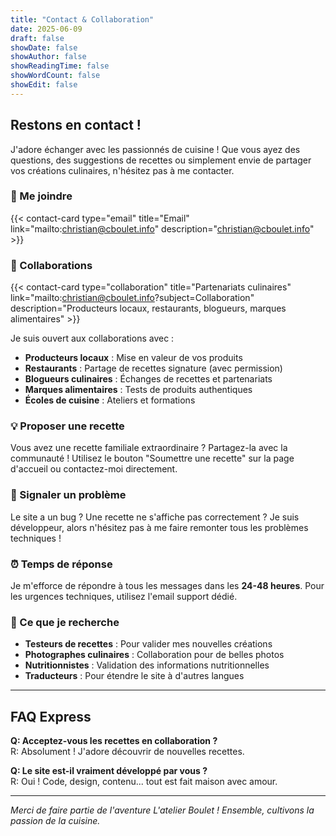 ```yaml
---
title: "Contact & Collaboration"
date: 2025-06-09
draft: false
showDate: false
showAuthor: false
showReadingTime: false
showWordCount: false
showEdit: false
---
```


## Restons en contact !

J'adore échanger avec les passionnés de cuisine ! Que vous ayez des questions, des suggestions de recettes ou simplement envie de partager vos créations culinaires, n'hésitez pas à me contacter.

### 📧 Me joindre

{{< contact-card type="email" title="Email" link="mailto:christian@cboulet.info" description="christian@cboulet.info" >}}  

### 🤝 Collaborations

{{< contact-card type="collaboration" title="Partenariats culinaires" link="mailto:christian@cboulet.info?subject=Collaboration" description="Producteurs locaux, restaurants, blogueurs, marques alimentaires" >}}

Je suis ouvert aux collaborations avec :

- **Producteurs locaux** : Mise en valeur de vos produits
- **Restaurants** : Partage de recettes signature (avec permission)
- **Blogueurs culinaires** : Échanges de recettes et partenariats
- **Marques alimentaires** : Tests de produits authentiques
- **Écoles de cuisine** : Ateliers et formations

### 💡 Proposer une recette

Vous avez une recette familiale extraordinaire ? Partagez-la avec la communauté ! Utilisez le bouton "Soumettre une recette" sur la page d'accueil ou contactez-moi directement.

### 🔧 Signaler un problème

Le site a un bug ? Une recette ne s'affiche pas correctement ? Je suis développeur, alors n'hésitez pas à me faire remonter tous les problèmes techniques !

### ⏰ Temps de réponse

Je m'efforce de répondre à tous les messages dans les **24-48 heures**. Pour les urgences techniques, utilisez l'email support dédié.

### 🎯 Ce que je recherche

- **Testeurs de recettes** : Pour valider mes nouvelles créations
- **Photographes culinaires** : Collaboration pour de belles photos
- **Nutritionnistes** : Validation des informations nutritionnelles
- **Traducteurs** : Pour étendre le site à d'autres langues

---

## FAQ Express

**Q: Acceptez-vous les recettes en collaboration ?**  
R: Absolument ! J'adore découvrir de nouvelles recettes.

**Q: Le site est-il vraiment développé par vous ?**  
R: Oui ! Code, design, contenu... tout est fait maison avec amour.

---

*Merci de faire partie de l'aventure L'atelier Boulet ! Ensemble, cultivons la passion de la cuisine.*